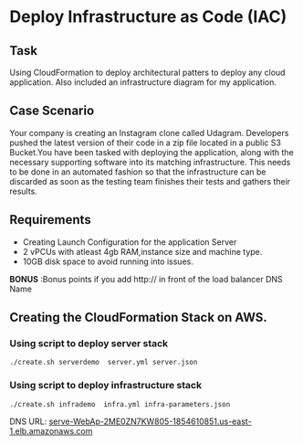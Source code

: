 # Deploy Infrastructure as Code (IAC)

## Task
Using CloudFormation to deploy architectural patters to deploy any cloud application.
Also included an infrastructure diagram for my application.

## Case Scenario
<p>Your company is creating an Instagram clone called Udagram. Developers pushed the latest version of their code in a zip file located in a public S3 Bucket.You have been tasked with deploying the application, along with the necessary supporting software into its matching infrastructure.
This needs to be done in an automated fashion so that the infrastructure can be discarded as soon as the testing team finishes their tests and gathers their results.

<p/>

## Requirements 
- Creating Launch Configuration for the application Server
- 2 vPCUs with atleast 4gb RAM,instance size and machine type.
- 10GB disk space to avoid running into issues.  

**BONUS** :Bonus points if you add http:// in front of the load balancer DNS Name

## Creating the CloudFormation Stack on AWS.
 ### Using script to deploy server stack
 ```
 ./create.sh serverdemo  server.yml server.json
 
```
 ### Using script to deploy infrastructure stack 
 ```
 ./create.sh infrademo  infra.yml infra-parameters.json
 ```
DNS URL: [serve-WebAp-2ME0ZN7KW805-1854610851.us-east-1.elb.amazonaws.com]()
